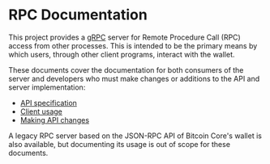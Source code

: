 # RPC Documentation

This project provides a [gRPC](http://www.grpc.io/) server for Remote Procedure
Call (RPC) access from other processes. This is intended to be the primary means
by which users, through other client programs, interact with the wallet.

These documents cover the documentation for both consumers of the server and
developers who must make changes or additions to the API and server
implementation:

- [API specification](api.md)
- [Client usage](clientusage.md)
- [Making API changes](serverchanges.md)

A legacy RPC server based on the JSON-RPC API of Bitcoin Core's wallet is also
available, but documenting its usage is out of scope for these documents.
